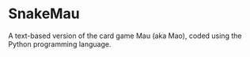 # SnakeMau
A text-based version of the card game Mau (aka Mao), coded using the Python programming language.

